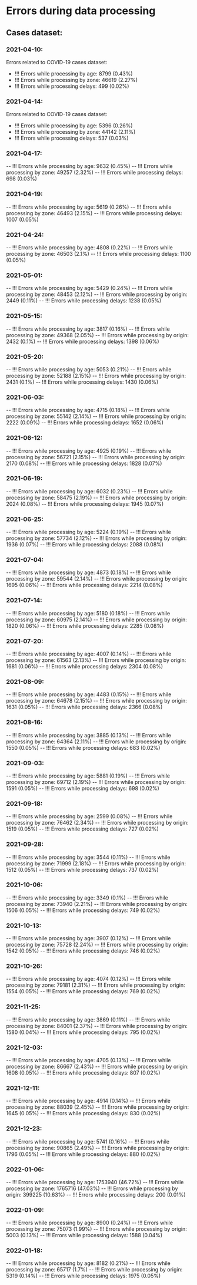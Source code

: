 # Errors during data processing

## Cases dataset:

### 2021-04-10:
Errors related to COVID-19 cases dataset:  
- !!! Errors while processing by age: 8799 (0.43%)
- !!! Errors while processing by zone: 46619 (2.27%)
- !!! Errors while processing delays: 499 (0.02%)

### 2021-04-14:
Errors related to COVID-19 cases dataset:  
- !!! Errors while processing by age: 5396 (0.26%)
- !!! Errors while processing by zone: 44142 (2.11%)
- !!! Errors while processing delays: 537 (0.03%)

### 2021-04-17:
-- !!! Errors while processing by age: 9632 (0.45%)
-- !!! Errors while processing by zone: 49257 (2.32%)
-- !!! Errors while processing delays: 698 (0.03%)

### 2021-04-19:
-- !!! Errors while processing by age: 5619 (0.26%)
-- !!! Errors while processing by zone: 46493 (2.15%)
-- !!! Errors while processing delays: 1007 (0.05%)

### 2021-04-24:
-- !!! Errors while processing by age: 4808 (0.22%)
-- !!! Errors while processing by zone: 46503 (2.1%)
-- !!! Errors while processing delays: 1100 (0.05%)

### 2021-05-01:
-- !!! Errors while processing by age: 5429 (0.24%)
-- !!! Errors while processing by zone: 48453 (2.12%)
-- !!! Errors while processing by origin: 2449 (0.11%)
-- !!! Errors while processing delays: 1238 (0.05%)

### 2021-05-15:
-- !!! Errors while processing by age: 3817 (0.16%)
-- !!! Errors while processing by zone: 49368 (2.05%)
-- !!! Errors while processing by origin: 2432 (0.1%)
-- !!! Errors while processing delays: 1398 (0.06%)

### 2021-05-20:
-- !!! Errors while processing by age: 5053 (0.21%)
-- !!! Errors while processing by zone: 52188 (2.15%)
-- !!! Errors while processing by origin: 2431 (0.1%)
-- !!! Errors while processing delays: 1430 (0.06%)

### 2021-06-03:
-- !!! Errors while processing by age: 4715 (0.18%)
-- !!! Errors while processing by zone: 55142 (2.14%)
-- !!! Errors while processing by origin: 2222 (0.09%)
-- !!! Errors while processing delays: 1652 (0.06%)

### 2021-06-12:
-- !!! Errors while processing by age: 4925 (0.19%)
-- !!! Errors while processing by zone: 56721 (2.15%)
-- !!! Errors while processing by origin: 2170 (0.08%)
-- !!! Errors while processing delays: 1828 (0.07%)

### 2021-06-19:
-- !!! Errors while processing by age: 6032 (0.23%)
-- !!! Errors while processing by zone: 58475 (2.19%)
-- !!! Errors while processing by origin: 2024 (0.08%)
-- !!! Errors while processing delays: 1945 (0.07%)

### 2021-06-25:
-- !!! Errors while processing by age: 5224 (0.19%)
-- !!! Errors while processing by zone: 57734 (2.12%)
-- !!! Errors while processing by origin: 1936 (0.07%)
-- !!! Errors while processing delays: 2088 (0.08%)

### 2021-07-04:
-- !!! Errors while processing by age: 4873 (0.18%)
-- !!! Errors while processing by zone: 59544 (2.14%)
-- !!! Errors while processing by origin: 1695 (0.06%)
-- !!! Errors while processing delays: 2214 (0.08%)

### 2021-07-14:
-- !!! Errors while processing by age: 5180 (0.18%)
-- !!! Errors while processing by zone: 60975 (2.14%)
-- !!! Errors while processing by origin: 1820 (0.06%)
-- !!! Errors while processing delays: 2285 (0.08%)

### 2021-07-20:
-- !!! Errors while processing by age: 4007 (0.14%)
-- !!! Errors while processing by zone: 61563 (2.13%)
-- !!! Errors while processing by origin: 1681 (0.06%)
-- !!! Errors while processing delays: 2304 (0.08%)

### 2021-08-09:
-- !!! Errors while processing by age: 4483 (0.15%)
-- !!! Errors while processing by zone: 64678 (2.15%)
-- !!! Errors while processing by origin: 1631 (0.05%)
-- !!! Errors while processing delays: 2366 (0.08%)

### 2021-08-16:
-- !!! Errors while processing by age: 3885 (0.13%)
-- !!! Errors while processing by zone: 64364 (2.11%)
-- !!! Errors while processing by origin: 1550 (0.05%)
-- !!! Errors while processing delays: 683 (0.02%)

### 2021-09-03:
-- !!! Errors while processing by age: 5881 (0.19%)
-- !!! Errors while processing by zone: 69712 (2.19%)
-- !!! Errors while processing by origin: 1591 (0.05%)
-- !!! Errors while processing delays: 698 (0.02%)

### 2021-09-18:
-- !!! Errors while processing by age: 2599 (0.08%)
-- !!! Errors while processing by zone: 76462 (2.34%)
-- !!! Errors while processing by origin: 1519 (0.05%)
-- !!! Errors while processing delays: 727 (0.02%)

### 2021-09-28:
-- !!! Errors while processing by age: 3544 (0.11%)
-- !!! Errors while processing by zone: 71999 (2.18%)
-- !!! Errors while processing by origin: 1512 (0.05%)
-- !!! Errors while processing delays: 737 (0.02%)

### 2021-10-06:
-- !!! Errors while processing by age: 3349 (0.1%)
-- !!! Errors while processing by zone: 73940 (2.21%)
-- !!! Errors while processing by origin: 1506 (0.05%)
-- !!! Errors while processing delays: 749 (0.02%)

### 2021-10-13:
-- !!! Errors while processing by age: 3907 (0.12%)
-- !!! Errors while processing by zone: 75728 (2.24%)
-- !!! Errors while processing by origin: 1542 (0.05%)
-- !!! Errors while processing delays: 746 (0.02%)

### 2021-10-26:
-- !!! Errors while processing by age: 4074 (0.12%)
-- !!! Errors while processing by zone: 79181 (2.31%)
-- !!! Errors while processing by origin: 1554 (0.05%)
-- !!! Errors while processing delays: 769 (0.02%)

### 2021-11-25:
-- !!! Errors while processing by age: 3869 (0.11%)
-- !!! Errors while processing by zone: 84001 (2.37%)
-- !!! Errors while processing by origin: 1580 (0.04%)
-- !!! Errors while processing delays: 795 (0.02%)

### 2021-12-03:
-- !!! Errors while processing by age: 4705 (0.13%)
-- !!! Errors while processing by zone: 86667 (2.43%)
-- !!! Errors while processing by origin: 1608 (0.05%)
-- !!! Errors while processing delays: 807 (0.02%)

### 2021-12-11:
-- !!! Errors while processing by age: 4914 (0.14%)
-- !!! Errors while processing by zone: 88039 (2.45%)
-- !!! Errors while processing by origin: 1645 (0.05%)
-- !!! Errors while processing delays: 830 (0.02%)

### 2021-12-23:
-- !!! Errors while processing by age: 5741 (0.16%)
-- !!! Errors while processing by zone: 90865 (2.49%)
-- !!! Errors while processing by origin: 1796 (0.05%)
-- !!! Errors while processing delays: 880 (0.02%)

### 2022-01-06:
-- !!! Errors while processing by age: 1753940 (46.72%)
-- !!! Errors while processing by zone: 1765716 (47.03%)
-- !!! Errors while processing by origin: 399225 (10.63%)
-- !!! Errors while processing delays: 200 (0.01%)

### 2022-01-09:
-- !!! Errors while processing by age: 8900 (0.24%)
-- !!! Errors while processing by zone: 75073 (1.99%)
-- !!! Errors while processing by origin: 5003 (0.13%)
-- !!! Errors while processing delays: 1588 (0.04%)

### 2022-01-18:
-- !!! Errors while processing by age: 8182 (0.21%)
-- !!! Errors while processing by zone: 65717 (1.7%)
-- !!! Errors while processing by origin: 5319 (0.14%)
-- !!! Errors while processing delays: 1975 (0.05%)
